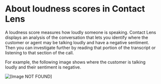 # About loudness scores in Contact Lens<a name="contact-lens-loudness"></a>

A loudness score measures how loudly someone is speaking\. Contact Lens displays an analysis of the conversation that lets you identify where the customer or agent may be talking loudly and have a negative sentiment\. Then you can investigate further by reading that portion of the transcript or listening to that section of the call\. 

For example, the following image shows where the customer is talking loudly and their sentiment is negative\.

![\[Image NOT FOUND\]](http://docs.aws.amazon.com/connect/latest/adminguide/images/contact-lens-amplitude.png)